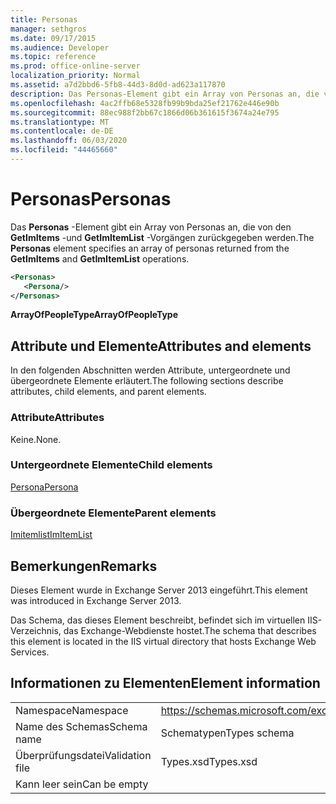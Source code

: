 ```yaml
---
title: Personas
manager: sethgros
ms.date: 09/17/2015
ms.audience: Developer
ms.topic: reference
ms.prod: office-online-server
localization_priority: Normal
ms.assetid: a7d2bbd6-5fb8-44d3-8d0d-ad623a117870
description: Das Personas-Element gibt ein Array von Personas an, die von den GetImItems-und GetImItemList-Vorgängen zurückgegeben werden.
ms.openlocfilehash: 4ac2ffb68e5328fb99b9bda25ef21762e446e90b
ms.sourcegitcommit: 88ec988f2bb67c1866d06b361615f3674a24e795
ms.translationtype: MT
ms.contentlocale: de-DE
ms.lasthandoff: 06/03/2020
ms.locfileid: "44465660"
---
```

# <a name="personas"></a><span data-ttu-id="bf602-103">Personas</span><span class="sxs-lookup"><span data-stu-id="bf602-103">Personas</span></span>

<span data-ttu-id="bf602-104">Das **Personas** -Element gibt ein Array von Personas an, die von den **GetImItems** -und **GetImItemList** -Vorgängen zurückgegeben werden.</span><span class="sxs-lookup"><span data-stu-id="bf602-104">The **Personas** element specifies an array of personas returned from the **GetImItems** and **GetImItemList** operations.</span></span> 
  
```XML
<Personas>
   <Persona/>
</Personas>
```

 <span data-ttu-id="bf602-105">**ArrayOfPeopleType**</span><span class="sxs-lookup"><span data-stu-id="bf602-105">**ArrayOfPeopleType**</span></span>
## <a name="attributes-and-elements"></a><span data-ttu-id="bf602-106">Attribute und Elemente</span><span class="sxs-lookup"><span data-stu-id="bf602-106">Attributes and elements</span></span>

<span data-ttu-id="bf602-107">In den folgenden Abschnitten werden Attribute, untergeordnete und übergeordnete Elemente erläutert.</span><span class="sxs-lookup"><span data-stu-id="bf602-107">The following sections describe attributes, child elements, and parent elements.</span></span>
  
### <a name="attributes"></a><span data-ttu-id="bf602-108">Attribute</span><span class="sxs-lookup"><span data-stu-id="bf602-108">Attributes</span></span>

<span data-ttu-id="bf602-109">Keine.</span><span class="sxs-lookup"><span data-stu-id="bf602-109">None.</span></span>
  
### <a name="child-elements"></a><span data-ttu-id="bf602-110">Untergeordnete Elemente</span><span class="sxs-lookup"><span data-stu-id="bf602-110">Child elements</span></span>

[<span data-ttu-id="bf602-111">Persona</span><span class="sxs-lookup"><span data-stu-id="bf602-111">Persona</span></span>](persona.md)
  
### <a name="parent-elements"></a><span data-ttu-id="bf602-112">Übergeordnete Elemente</span><span class="sxs-lookup"><span data-stu-id="bf602-112">Parent elements</span></span>

[<span data-ttu-id="bf602-113">Imitemlist</span><span class="sxs-lookup"><span data-stu-id="bf602-113">ImItemList</span></span>](imitemlist.md)
  
## <a name="remarks"></a><span data-ttu-id="bf602-114">Bemerkungen</span><span class="sxs-lookup"><span data-stu-id="bf602-114">Remarks</span></span>

<span data-ttu-id="bf602-115">Dieses Element wurde in Exchange Server 2013 eingeführt.</span><span class="sxs-lookup"><span data-stu-id="bf602-115">This element was introduced in Exchange Server 2013.</span></span>
  
<span data-ttu-id="bf602-116">Das Schema, das dieses Element beschreibt, befindet sich im virtuellen IIS-Verzeichnis, das Exchange-Webdienste hostet.</span><span class="sxs-lookup"><span data-stu-id="bf602-116">The schema that describes this element is located in the IIS virtual directory that hosts Exchange Web Services.</span></span>
  
## <a name="element-information"></a><span data-ttu-id="bf602-117">Informationen zu Elementen</span><span class="sxs-lookup"><span data-stu-id="bf602-117">Element information</span></span>

|||
|:-----|:-----|
|<span data-ttu-id="bf602-118">Namespace</span><span class="sxs-lookup"><span data-stu-id="bf602-118">Namespace</span></span>  <br/> |https://schemas.microsoft.com/exchange/services/2006/types  <br/> |
|<span data-ttu-id="bf602-119">Name des Schemas</span><span class="sxs-lookup"><span data-stu-id="bf602-119">Schema name</span></span>  <br/> |<span data-ttu-id="bf602-120">Schematypen</span><span class="sxs-lookup"><span data-stu-id="bf602-120">Types schema</span></span>  <br/> |
|<span data-ttu-id="bf602-121">Überprüfungsdatei</span><span class="sxs-lookup"><span data-stu-id="bf602-121">Validation file</span></span>  <br/> |<span data-ttu-id="bf602-122">Types.xsd</span><span class="sxs-lookup"><span data-stu-id="bf602-122">Types.xsd</span></span>  <br/> |
|<span data-ttu-id="bf602-123">Kann leer sein</span><span class="sxs-lookup"><span data-stu-id="bf602-123">Can be empty</span></span>  <br/> ||
   

